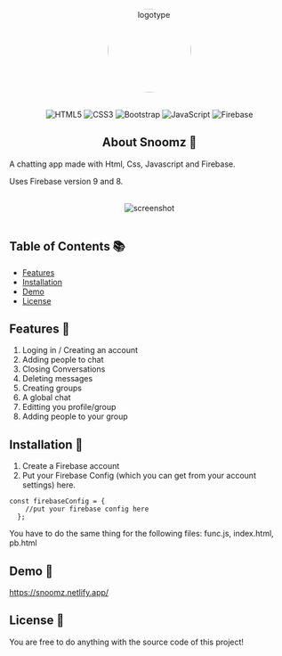 
<br>
<div align="center">
<img width="150" style="border-radius:50%" alt="logotype" src="https://snoomz.netlify.app/images/logo.jpg">
</div>
<br>


<div display="flex" align="center">

  ![HTML5](https://img.shields.io/badge/html5-%23E34F26.svg?style=for-the-badge&logo=html5&logoColor=white)
  ![CSS3](https://img.shields.io/badge/css3-%231572B6.svg?style=for-the-badge&logo=css3&logoColor=white)
  ![Bootstrap](https://img.shields.io/badge/bootstrap-%23563D7C.svg?style=for-the-badge&logo=bootstrap&logoColor=white)
  ![JavaScript](https://img.shields.io/badge/javascript-%23323330.svg?style=for-the-badge&logo=javascript&logoColor=%23F7DF1E)
  ![Firebase](https://img.shields.io/badge/firebase-%23039BE5.svg?style=for-the-badge&logo=firebase)
  
</div>

<h2 align="center">
  About Snoomz 📖
 </h2>

A chatting app made with Html, Css, Javascript and Firebase.

Uses Firebase version 9 and 8.

<br>
<div align="center">
<img alt="screenshot" src="https://lucaconstantin.com/images/work-2.jpg">
</div>
<br>

## Table of Contents 📚

- [Features](#features)
- [Installation](#installation)
- [Demo](#demo)
- [License](#license)

## Features 📗

1. Loging in / Creating an account
2. Adding people to chat
3. Closing Conversations
4. Deleting messages
5. Creating groups
6. A global chat
7. Editting you profile/group
8. Adding people to your group

## Installation 📒

1. Create a Firebase account
2. Put your Firebase Config (which you can get from your account settings) here.

```
const firebaseConfig = {
    //put your firebase config here
  };
 ```
 
You have to do the same thing for the following files: func.js, index.html, pb.html
 

## Demo 📕

https://snoomz.netlify.app/

## License 📙

You are free to do anything with the source code of this project!
